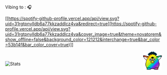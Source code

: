 <br><br> Vibing to : 🎧  </strong></p>

[[https://spotify-github-profile.vercel.app/api/view.svg?uid=31rgtpnylldb6a77kkzaddlcz4va&redirect=true][https://spotify-github-profile.vercel.app/api/view.svg?uid=31rgtpnylldb6a77kkzaddlcz4va&cover_image=true&theme=novatorem&show_offline=false&background_color=121212&interchange=true&bar_color=53b14f&bar_color_cover=true)]] <br>



<img src="party-furby.gif" align="right" width="60">

<br>

![Stats](https://github-readme-stats.vercel.app/api?username=slmkhanahmed&theme=dark&show_icons=true&bg_color=1a1a1a&icon_color=a0ffff)

<br>
